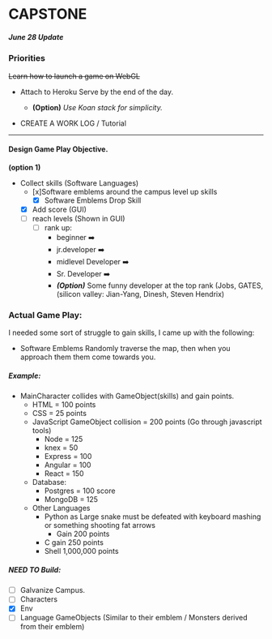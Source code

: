 # CAPSTONE
##### June 28 Update

### Priorities
  ~~Learn how to launch a game on WebGL~~
  - Attach to Heroku Serve by the end of the day.
      - **(Option)** _Use Koan stack for simplicity._

- CREATE A WORK LOG / Tutorial


---

#### Design Game Play Objective.
**(option 1)**

- Collect skills (Software Languages)
  - [x]Software emblems around the campus level up skills
    - [x] Software Emblems Drop Skill
  - [x] Add score (GUI)
  - [ ] reach levels (Shown in GUI)
    - [ ] rank up:
      - beginner ➡️
      - jr.developer ➡️
      - midlevel Developer ➡️
      - Sr. Developer ➡️
      - _**(Option)**_ Some funny developer at the top rank (Jobs, GATES,(silicon valley: Jian-Yang, Dinesh, Steven Hendrix)

### Actual Game Play:
I needed some sort of struggle to gain skills, I came up with the following:
  - Software Emblems Randomly traverse the map, then when you approach them them come towards you.



##### Example:
- MainCharacter collides with GameObject(skills) and gain points.
  - HTML = 100 points
  - CSS = 25 points
  - JavaScript GameObject collision = 200 points
    (Go through javascript tools)
    - Node = 125
    - knex = 50
    - Express = 100
    - Angular = 100
    - React = 150
  - Database:
    - Postgres = 100 score
    - MongoDB = 125
  - Other Languages
    - Python as Large snake must be defeated with keyboard mashing or something shooting fat arrows
      - Gain 200 points
    - C gain 250 points
    - Shell 1,000,000 points


##### NEED TO Build:
- [ ] Galvanize Campus.
- [ ] Characters
- [x] Env
- [ ] Language GameObjects (Similar to their emblem /  Monsters derived from their emblem)
